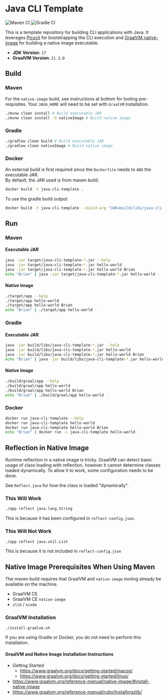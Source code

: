 # Java CLI Template

![Maven CI](https://github.com/brianwyka/java-cli-template/actions/workflows/maven-ci.yml/badge.svg) 
![Gradle CI](https://github.com/brianwyka/java-cli-template/actions/workflows/gradle-ci.yml/badge.svg)

This is a template repository for building CLI applications with Java.  It leverages
[Picocli](https://picocli.info/) for bootstrapping the CLI execution and 
[GraalVM native-image](https://www.graalvm.org/reference-manual/native-image/) for building 
a native image executable.

* **JDK Version**: `17`
* **GraalVM Version**: `21.3.0` 

## Build

### Maven
For the `native-image` build, see instructions at bottom for tooling pre-requisites.  Your 
`JAVA_HOME` will need to be set with `GraalVM` installation.

```sh
./mvnw clean install # Build executable JAR
./mvnw clean install -D nativeImage # Build native image
```

### Gradle
```sh
./gradlew clean build # Build executable JAR
./gradlew clean nativeImage # Build native image
```

### Docker
An external build is first required since the `Dockerfile` needs to `ADD` the executable JAR.  
By default, the JAR used is from maven build.

```sh
docker build -t java-cli-template .
```

To use the gradle build output:
```sh
docker build -t java-cli-template --build-arg "JAR=build/libs/java-cli-template-*.jar" .
```

## Run

### Maven

#### Executable JAR
```sh
java -jar target/java-cli-template-*.jar --help
java -jar target/java-cli-template-*.jar hello-world
java -jar target/java-cli-template-*.jar hello-world Brian
echo "Brian" | java -jar target/java-cli-template-*.jar hello-world -
```

#### Native Image
```sh
./target/app --help
./target/app hello-world
./target/app hello-world Brian
echo "Brian" | ./target/app hello-world -
```

### Gradle

#### Executable JAR
```sh
java -jar build/libs/java-cli-template-*.jar --help
java -jar build/libs/java-cli-template-*.jar hello-world
java -jar build/libs/java-cli-template-*.jar hello-world Brian
echo "Brian" | java -jar build/libs/java-cli-template-*.jar hello-world -
```

#### Native Image
```sh
./build/graal/app --help
./build/graal/app hello-world
./build/graal/app hello-world Brian
echo "Brian" | ./build/graal/app hello-world -
```

### Docker
```sh
docker run java-cli-template --help
docker run java-cli-template hello-world
docker run java-cli-template hello-world Brian
echo "Brian" | docker run -i java-cli-template hello-world -
```

## Reflection in Native Image

Runtime reflection in a native image is tricky.  GraalVM can detect basic usage of class loading with reflection, 
however it cannot determine classes loaded dynamically. To allow it to work, some configuration needs to be done.

See `Reflect.java` for how the class is loaded "dynamically".

### This Will Work
```sh
./app reflect java.lang.String
```
This is because it has been configured in `reflect-config.json`.

### This Will Not Work
```sh
./app reflect java.util.List
```
This is because it is not included in `reflect-config.json`

## Native Image Prerequisites When Using Maven
The maven build requires that GraalVM and `native-image` tooling already be available on the machine.

- GraalVM CE
- GraalVM CE `native-image`
- `zlib` / `xcode`

### GraalVM Installation

```sh
./install-graalvm.sh
```

If you are using Gradle or Docker, you do not need to perform this installation.

#### GraalVM and Native Image Installation Instructions
- Getting Started
  - https://www.graalvm.org/docs/getting-started/macos/
  - https://www.graalvm.org/docs/getting-started/linux/
- https://www.graalvm.org/reference-manual/native-image/#install-native-image
- https://www.graalvm.org/reference-manual/ruby/Installingzlib/
